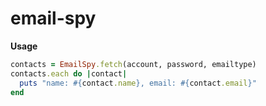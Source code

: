 email-spy
=========


**Usage**
```ruby
contacts = EmailSpy.fetch(account, password, emailtype)
contacts.each do |contact|
  puts "name: #{contact.name}, email: #{contact.email}"
end
```
